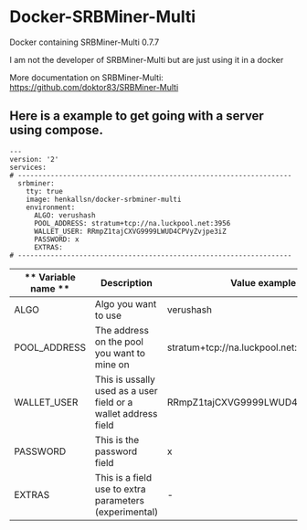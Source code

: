 # Docker-SRBMiner-Multi
Docker containing SRBMiner-Multi 0.7.7

I am not the developer of SRBMiner-Multi but are just using it in a docker

More documentation on SRBMiner-Multi: https://github.com/doktor83/SRBMiner-Multi

## Here is a example to get going with a server using compose. ##
~~~
---
version: '2'
services:
# -------------------------------------------------------------------
  srbminer:
    tty: true
    image: henkallsn/docker-srbminer-multi
    environment:
      ALGO: verushash
      POOL_ADDRESS: stratum+tcp://na.luckpool.net:3956
      WALLET_USER: RRmpZ1tajCXVG9999LWUD4CPVyZvjpe3iZ
      PASSWORD: x
      EXTRAS:
# -------------------------------------------------------------------
~~~

| ** Variable name ** | **Description** | **Value  example** |
|---|---|---|
| ALGO | Algo you want to use | verushash |
| POOL_ADDRESS | The address on the pool you want to mine on | stratum+tcp://na.luckpool.net:3956#xnsub |
| WALLET_USER | This is ussally used as a user field or a wallet address field | RRmpZ1tajCXVG9999LWUD4CPVyZvjpe3iZ |
| PASSWORD | This is the password field | x |
| EXTRAS |  This is a field use to extra parameters (experimental)  | - |
